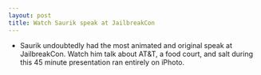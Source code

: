 ```yaml
---
layout: post
title: Watch Saurik speak at JailbreakCon
---
```

* Saurik undoubtedly had the most animated and original speak at JailbreakCon. Watch him talk about AT&T, a food court, and salt during this 45 minute presentation ran entirely on iPhoto.

